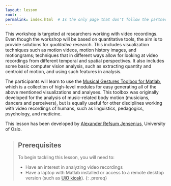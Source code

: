 ```yaml
---
layout: lesson
root: .
permalink: index.html  # Is the only page that don't follow the partner /:path/index.html
---
```


This workshop is targeted at researchers working with video recordings. Even though the workshop will be based on quantitative tools, the aim is to provide solutions for *qualitative* research. This includes visualization techniques such as motion videos, motion history images, and motiongrams; techniques that in  different ways allow for looking at video recordings from different temporal and spatial perspectives. It also includes some basic computer vision analysis, such as extracting quantity and centroid of motion, and using such features in analysis.

The participants will learn to use the [Musical Gestures Toolbox for Matlab](https://github.com/fourMs/MGT), which is a collection of high-level modules for easy generating all of the above mentioned visualizations and analyses. This toolbox was originally developed for the analysis of music-related body motion (musicians, dancers and perceivers), but is equally useful for other disciplines working with video recordings of humans, such as linguistics, pedagogics, psychology, and medicine.

This lesson has been developed by [Alexander Refsum Jensenius](http://people.uio.no/alexanje), University of Oslo.

> ## Prerequisites
>
> To begin tackling this lesson, you will need to:
>
> - Have an interest in analyzing video recordings
> - Have a laptop with Matlab installed or access to a remote desktop version (such as [UiO kiosk](http://kiosk.uio.no)).
{: .prereq}
